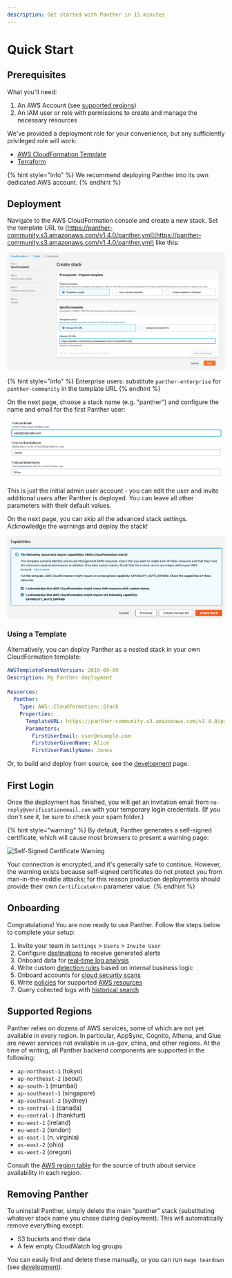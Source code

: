 ```yaml
---
description: Get started with Panther in 15 minutes
---
```


# Quick Start

## Prerequisites

What you'll need:

1. An AWS Account (see [supported regions](#supported-regions))
2. An IAM user or role with permissions to create and manage the necessary resources

We've provided a deployment role for your convenience, but any sufficiently privileged role will work:

- [AWS CloudFormation Template](https://panther-public-cloudformation-templates.s3-us-west-2.amazonaws.com/panther-deployment-role/latest/template.yml)
- [Terraform](https://github.com/panther-labs/panther/tree/master/deployments/auxiliary/terraform/panther-deployment-role.tf)

{% hint style="info" %}
We recommend deploying Panther into its own dedicated AWS account.
{% endhint %}

## Deployment
Navigate to the AWS CloudFormation console and create a new stack.
Set the template URL to [https://panther-community.s3.amazonaws.com/v1.4.0/panther.yml](https://panther-community.s3.amazonaws.com/v1.4.0/panther.yml) like this:

![CloudFormation Template URL](.gitbook/assets/cfn-deploy-1.png)

{% hint style="info" %}
Enterprise users: substitute `panther-enterprise` for `panther-community` in the template URL
{% endhint %}

On the next page, choose a stack name (e.g. "panther") and configure the name and email for the first Panther user:

![CloudFormation Parameters](.gitbook/assets/cfn-deploy-2.png)

This is just the initial admin user account - you can edit the user and invite additional users after Panther is deployed.
You can leave all other parameters with their default values.

On the next page, you can skip all the advanced stack settings. Acknowledge the warnings and deploy the stack!

![CloudFormation Finish](.gitbook/assets/cfn-deploy-3.png)

### Using a Template

Alternatively, you can deploy Panther as a nested stack in your own CloudFormation template:

```yaml
AWSTemplateFormatVersion: 2010-09-09
Description: My Panther deployment

Resources:
  Panther:
    Type: AWS::CloudFormation::Stack
    Properties:
      TemplateURL: https://panther-community.s3.amazonaws.com/v1.4.0/panther.yml
      Parameters:
        FirstUserEmail: user@example.com
        FirstUserGivenName: Alice
        FirstUserFamilyName: Jones
```

Or, to build and deploy from source, see the [development](development.md) page.

## First Login

Once the deployment has finished, you will get an invitation email from `no-reply@verificationemail.com` with your temporary login credentials.
(If you don't see it, be sure to check your spam folder.)

{% hint style="warning" %}
By default, Panther generates a self-signed certificate, which will cause most browsers to present a warning page:

![Self-Signed Certificate Warning](.gitbook/assets/self-signed-cert-warning.png)

Your connection _is_ encrypted, and it's generally safe to continue. However, the warning exists because self-signed certificates do not protect you from man-in-the-middle attacks; for this reason production deployments should provide their own `CertificateArn` parameter value.
{% endhint %}

## Onboarding

Congratulations! You are now ready to use Panther. Follow the steps below to complete your setup:

1. Invite your team in `Settings` > `Users` > `Invite User`
1. Configure [destinations](destinations) to receive generated alerts
2. Onboard data for [real-time log analysis](log-analysis/log-processing/)
3. Write custom [detection rules](log-analysis/rules/) based on internal business logic
4. Onboard accounts for [cloud security scans](policies/scanning/)
5. Write [policies](policies/cloud-security-overview.md) for supported [AWS resources](policies/resources/)
6. Query collected logs with [historical search](historical-search/README.md)

## Supported Regions

Panther relies on dozens of AWS services, some of which are not yet available in every region. In particular, AppSync, Cognito, Athena, and Glue are newer services not available in us-gov, china, and other regions. At the time of writing, all Panther backend components are supported in the following:

- `ap-northeast-1` (tokyo)
- `ap-northeast-2` (seoul)
- `ap-south-1` (mumbai)
- `ap-southeast-1` (singapore)
- `ap-southeast-2` (sydney)
- `ca-central-1` (canada)
- `eu-central-1` (frankfurt)
- `eu-west-1` (ireland)
- `eu-west-2` (london)
- `us-east-1` (n. virginia)
- `us-east-2` (ohio)
- `us-west-2` (oregon)

Consult the [AWS region table](https://aws.amazon.com/about-aws/global-infrastructure/regional-product-services/) for the source of truth about service availability in each region.

## Removing Panther
To uninstall Panther, simply delete the main "panther" stack (substituting whatever stack name you chose during deployment).
This will automatically remove everything except:

* S3 buckets and their data
* A few empty CloudWatch log groups

You can easily find and delete these manually, or you can run `mage teardown` (see [development](development.md#teardown)).
